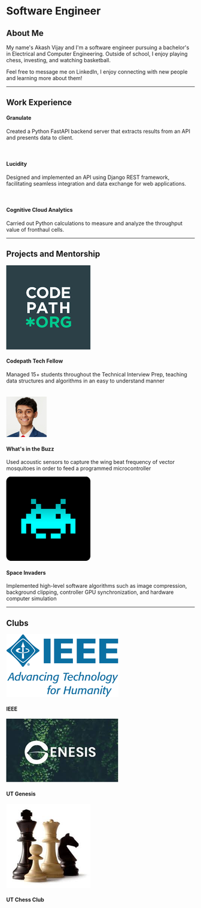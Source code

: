 # Software Engineer

## About Me
My name's Akash Vijay and I'm a software engineer pursuing a bachelor's in Electrical and Computer Engineering. Outside of school, I enjoy playing chess, investing, and watching basketball.

Feel free to message me on LinkedIn, I enjoy connecting with new people and learning more about them!

---

## Work Experience
<!--- ![Granulate](/assets/Granulate.png) --->
#### Granulate
Created a Python FastAPI backend server that extracts results from an API and presents data to client.
<br>
<br>
<br>
#### Lucidity
Designed and implemented an API using Django REST framework, facilitating seamless integration and data exchange for
web applications.
<br>
<br>
<br>

#### Cognitive Cloud Analytics
Carried out Python calculations to measure and analyze the throughput value of fronthaul cells.

---
## Projects and Mentorship
![Codepath](/assets/download.png)
#### Codepath Tech Fellow
Managed 15+ students throughout the Technical Interview Prep, teaching data structures and algorithms in an easy to
understand manner
<br>
<br>
<br>
![a](/assets/test.jpg)
#### What's in the Buzz
Used acoustic sensors to capture the wing beat frequency of vector mosquitoes in order to feed a programmed
microcontroller




![Space_Invaders](/assets/spaceinvaders.png)
#### Space Invaders
Implemented high-level software algorithms such as image compression, background clipping, controller GPU
synchronization, and hardware computer simulation

---
## Clubs
![IEEE](/assets/ieee.png)
#### IEEE

![UT_Genesis](/assets/genesis.jpg)
#### UT Genesis

![Chess](/assets/chess.jpg)
#### UT Chess Club
